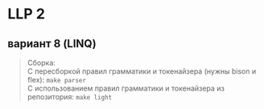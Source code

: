 # LLP 2
## вариант 8 (LINQ)
> Сборка: \
> С пересборкой правил грамматики и токенайзера (нужны bison и flex): `make parser` \
> С использованием правил грамматики и токенайзера из репозитория: `make light`

